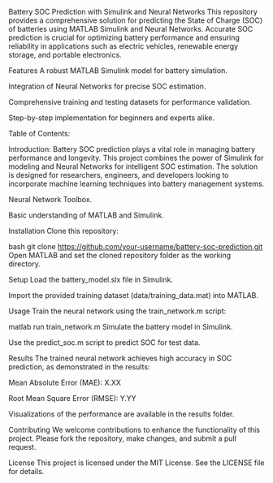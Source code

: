 Battery SOC Prediction with Simulink and Neural Networks
This repository provides a comprehensive solution for predicting the State of Charge (SOC) of batteries using MATLAB Simulink and Neural Networks. Accurate SOC prediction is crucial for optimizing battery performance and ensuring reliability in applications such as electric vehicles, renewable energy storage, and portable electronics.

Features
A robust MATLAB Simulink model for battery simulation.

Integration of Neural Networks for precise SOC estimation.

Comprehensive training and testing datasets for performance validation.

Step-by-step implementation for beginners and experts alike.

Table of Contents:

Introduction:
Battery SOC prediction plays a vital role in managing battery performance and longevity. This project combines the power of Simulink for modeling and Neural Networks for intelligent SOC estimation. The solution is designed for researchers, engineers, and developers looking to incorporate machine learning techniques into battery management systems.

Neural Network Toolbox.

Basic understanding of MATLAB and Simulink.

Installation
Clone this repository:

bash
git clone https://github.com/your-username/battery-soc-prediction.git
Open MATLAB and set the cloned repository folder as the working directory.

Setup
Load the battery_model.slx file in Simulink.

Import the provided training dataset (data/training_data.mat) into MATLAB.

Usage
Train the neural network using the train_network.m script:

matlab
run train_network.m
Simulate the battery model in Simulink.

Use the predict_soc.m script to predict SOC for test data.

Results
The trained neural network achieves high accuracy in SOC prediction, as demonstrated in the results:

Mean Absolute Error (MAE): X.XX

Root Mean Square Error (RMSE): Y.YY

Visualizations of the performance are available in the results folder.

Contributing
We welcome contributions to enhance the functionality of this project. Please fork the repository, make changes, and submit a pull request.

License
This project is licensed under the MIT License. See the LICENSE file for details.

